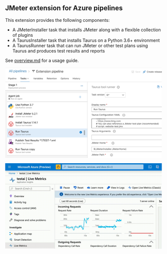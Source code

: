 ## JMeter extension for Azure pipelines

This extension provides the following components:
- A JMeterInstaller task that installs JMeter along with a flexible collection of plugins
- A TaurusInstaller task that installs Taurus on a Python 3.6+ environment
- A TaurusRunner task that can run JMeter or other test plans using Taurus and produces test results and reports

See [overview.md](overview.md) for a usage guide.

![JMeter Azure DevOps pipeline](images/pipeline.png)

![JMeter live metrics](images/azure-application-insights-live-metrics.png)
